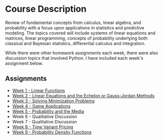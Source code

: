 # Course Description

Review of fundamental concepts from calculus, linear algebra, and probability with a focus upon applications in statistics and predictive modeling. The topics covered will include systems of linear equations and matrices, linear programming, concepts of probability underlying both classical and Bayesian statistics, differential calculus and integration. 

While there were other homework assignments each week, there were also discussion topics that involved Python. I have included each week's assignment below. 

## Assignments
- [Week 1 - Linear Functions](/win_and_war.ipynb)
- [Week 2 - Linear Equations and the Echelon or Gauss-Jordan Methods](/Insurance%20Rating.ipynb)
- [Week 3 - Solving Minimization Problems](/Diet%20Optimization.ipynb)
- [Week 4 - Game Applications](/Chutes%20and%20Ladders.ipynb)
- [Week 5 - Probability and the Media](/NBA%20Draft%20Lottery.ipynb)
- Week 6 - Qualitative Discussion
- Week 7 - Qualitative Discussion
- [Week 8 - Time Variant Pricing](/Time%20Variant%20Pricing.ipynb)
- [Week 9 - Probability Density Functions](/Probability%20Density%20Functions.ipynb)